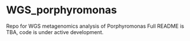 # WGS_porphyromonas
Repo for WGS metagenomics analysis of Porphyromonas
Full README is TBA, code is under active development.
